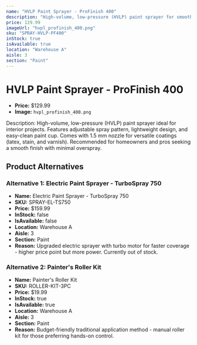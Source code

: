 ```yaml
---
name: "HVLP Paint Sprayer - ProFinish 400"
description: "High-volume, low-pressure (HVLP) paint sprayer for smooth, professional finishes on walls, furniture, and trim. Includes variable spray control and 1.5 mm nozzle."
price: 129.99
imageUrl: "hvpl_profinish_400.png"
sku: "SPRAY-HVLP-PF400"
inStock: true
isAvailable: true
location: "Warehouse A"
aisle: 3
section: "Paint"
---
```


# HVLP Paint Sprayer - ProFinish 400

- **Price:** $129.99
- **Image:** `hvpl_profinish_400.png`

Description: High-volume, low-pressure (HVLP) paint sprayer ideal for interior projects. Features adjustable spray pattern, lightweight design, and easy-clean paint cup. Comes with 1.5 mm nozzle for versatile coatings (latex, stain, and varnish). Recommended for homeowners and pros seeking a smooth finish with minimal overspray.

## Product Alternatives

### Alternative 1: Electric Paint Sprayer - TurboSpray 750

- **Name:** Electric Paint Sprayer - TurboSpray 750
- **SKU:** SPRAY-EL-TS750
- **Price:** $159.99
- **InStock:** false
- **IsAvailable:** false
- **Location:** Warehouse A
- **Aisle:** 3
- **Section:** Paint
- **Reason:** Upgraded electric sprayer with turbo motor for faster coverage - higher price point but more power. Currently out of stock.

### Alternative 2: Painter's Roller Kit

- **Name:** Painter's Roller Kit
- **SKU:** ROLLER-KIT-3PC
- **Price:** $19.99
- **InStock:** true
- **IsAvailable:** true
- **Location:** Warehouse A
- **Aisle:** 3
- **Section:** Paint
- **Reason:** Budget-friendly traditional application method - manual roller kit for those preferring hands-on control.
